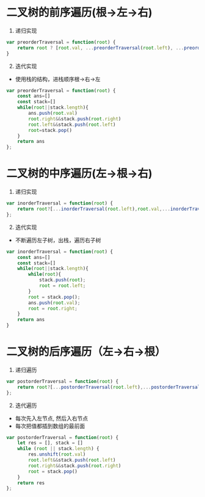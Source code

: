 # 二叉树的前序遍历(根->左->右)
1. 递归实现
```javascript
var preorderTraversal = function(root) {
    return root ? [root.val, ...preorderTraversal(root.left), ...preorderTraversal(root.right)] : []
}

```
2. 迭代实现
* 使用栈的结构，进栈顺序根->右->左
```javascript
var preorderTraversal = function(root) {
    const ans=[]
    const stack=[]
    while(root||stack.length){
        ans.push(root.val)
        root.right&&stack.push(root.right)
        root.left&&stack.push(root.left)
        root=stack.pop()
    }
    return ans
};
```
# 二叉树的中序遍历(左->根->右)
1. 递归实现
```javascript
var inorderTraversal = function(root) {
    return root?[...inorderTraversal(root.left),root.val,...inorderTraversal(root.right)]:[]
};
```
2. 迭代实现
* 不断遍历左子树，出栈，遍历右子树
```javascript
var inorderTraversal = function(root) {
    const ans=[]
    const stack=[]
    while(root||stack.length){
        while(root){
            stack.push(root);
            root = root.left;
        }
        root = stack.pop();
        ans.push(root.val);
        root = root.right;
    }
    return ans
}
```
# 二叉树的后序遍历（左->右->根）
1. 递归遍历
```javascript
var postorderTraversal = function(root) {
    return root?[...postorderTraversal(root.left),...postorderTraversal(root.right),root.val]:[]
};
```
2. 迭代遍历
* 每次先入左节点, 然后入右节点
* 每次把值都插到数组的最前面
```javascript
var postorderTraversal = function(root) {
    let res = [], stack = []
    while (root || stack.length) {
        res.unshift(root.val)
        root.left&&stack.push(root.left)
        root.right&&stack.push(root.right)
        root = stack.pop()
    }
    return res
};
```
